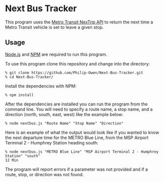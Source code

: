 # Next Bus Tracker

This program uses the [Metro Transit NexTrip API](https://svc.metrotransit.org/nextrip) to return the next time a Metro Transit vehicle is set to leave a given stop.

## Usage

[Node.js](https://nodejs.org/) and [NPM](https://www.npmjs.com/) are required to run this program.

To use this program clone this repository and change into the directory:

```
% git clone https://github.com/Philip-Owen/Next-Bus-Tracker.git
% cd Next-Bus-Tracker/
```

Install the dependencies with NPM:

```
% npm install
```

After the dependencies are installed you can run the program from the command line. You will need to specify a route name, a stop name, and a direction (north, south, east, west) like the example below:

```
% node nextbus.js "Route Name" "Stop Name" "Direction"
```

Here is an example of what the output would look like if you wanted to know the next departure time for the METRO Blue Line, from the MSP Airport Terminal 2 - Humphrey Station heading south:

```
% node nextbus.js "METRO Blue Line" "MSP Airport Terminal 2 - Humphrey Station" "south"
12 Min
```

The program will report errors if a parameter was not provided and if a route, stop, or direction was not found.
